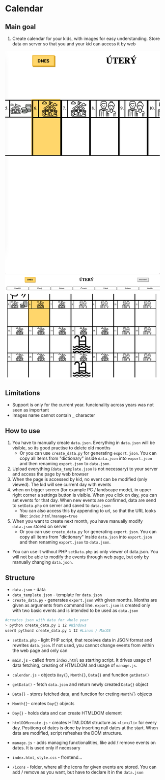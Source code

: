 # Calendar

## Main goal
1. Create calendar for your kids, with images for easy understanding. Store data on server so that you and your kid can access it by web

![screenshot of the page](examples/example_1.png)
![screenshot of the page](examples/example_2.png)

## Limitations
- Support is only for the current year. funcionality across years was not seen as important
- Images name cannot contain `_` character

## How to use
1. You have to manually create `data.json`. Everything in `data.json` will be visible, so its good practise to delete old months
   - Or you can use `create_data.py` for generating `export.json`. You can copy all items from "dictionary" inside `data.json` into `export.json` and then renaming `export.json` to `data.json`.
2. Upload everything (`data_template.json` is not necessary) to your server and access the page by web browser
3. When the page is accessed by kid, no event can be modified (only viewed). The kid will see current day with events
4. when on bigger screen (for example PC / landscape mode), in upper right corner a settings button is visible. When you click on day, you can set events for that day. When new events are confirmed, data are send to `setData.php` on server and saved to `data.json`
   - You can also access this by appending to url, so that the URL looks like: `index.html?manage=true`
5. When you want to create next month, you have manually modify `data.json` stored on server
   - Or you can use `create_data.py` for generating `export.json`. You can copy all items from "dictionary" inside `data.json` into `export.json` and then renaming `export.json` to `data.json`.

- You can use it without PHP `setData.php` as only viewer of data.json. You will not be able to modify the events through web page, but only by manually changing `data.json`.

## Structure

- `data.json` - data
- `data_template.json` - template for `data.json`
- `create_data.py` - generates `export.json` with given months. Months are given as arguments from command line. `export.json` is created only with two basic events and is intended to be used as `data.json`
```bash
#creates json with data for whole year
> python create_data.py 1 12 #Windows
user$ python3 create_data.py 1 12 #Linux / MacOS
```
- `setData.php` - light PHP script, that receives data in JSON format and rewrites `data.json`. If not used, you cannot change events from within the web page and only can 

- `main.js` - called from `index.html` as starting script. It drives usage of data fetching, creating of HTMLDOM and usage of `manage.js`.
- `calendar.js` - objects `Day{}`, `Month{}`, `Data{}` and function `getData()`
 - `getData()` - fetch `data.json` and return newly created `Data{}` object
 - `Data{}` - stores fetched data, and function for creting `Month{}` objects
 - `Month{}`- creates `Day{}` objects
 - `Day{}` - holds data and can create HTMLDOM element
- `htmlDOMcreate.js` - creates HTMLDOM structure as `<li></li>` for every day. Positiong of dates is done by inserting null dates at the start. When data are modified, script refreshes the DOM structure.
- `manage.js` - adds managing functionalities, like add / remove events on dates. It is used only if necessary
- `index.html`, `style.css` - frontend...

- `/icons` - folder, where all the icons for given events are stored. You can add / remove as you want, but have to declare it in the `data.json`